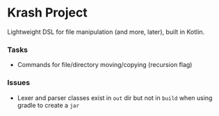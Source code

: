 Krash Project
=============

Lightweight DSL for file manipulation (and more, later), built in Kotlin.

### Tasks

 - Commands for file/directory moving/copying (recursion flag)

### Issues

 - Lexer and parser classes exist in `out` dir but not in `build` when using gradle to create a `jar`